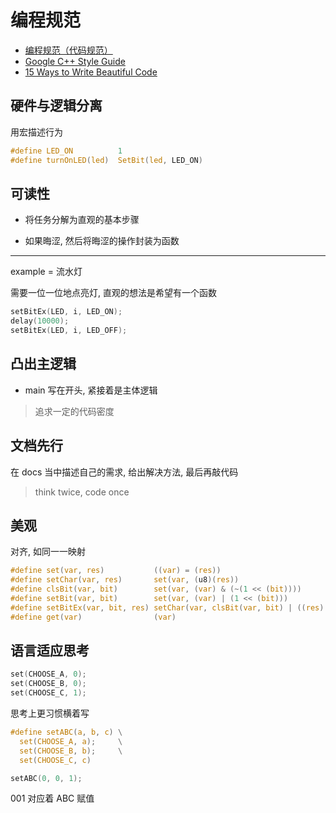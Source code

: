 # 编程规范

- [编程规范（代码规范）](http://www.codebaoku.com/specification/specification-index.html)
- [Google C++ Style Guide](https://google.github.io/styleguide/cppguide.html)
- [15 Ways to Write Beautiful Code](https://dzone.com/articles/15-ways-to-write-beautiful-code)

## 硬件与逻辑分离

用宏描述行为

```c
#define LED_ON          1
#define turnOnLED(led)  SetBit(led, LED_ON)
```

## 可读性

- 将任务分解为直观的基本步骤

- 如果晦涩, 然后将晦涩的操作封装为函数

---

example = 流水灯

需要一位一位地点亮灯, 直观的想法是希望有一个函数

```c
setBitEx(LED, i, LED_ON);
delay(10000);
setBitEx(LED, i, LED_OFF);
```

## 凸出主逻辑

- main 写在开头, 紧接着是主体逻辑

> 追求一定的代码密度

## 文档先行

在 docs 当中描述自己的需求, 给出解决方法, 最后再敲代码

> think twice, code once

## 美观

对齐, 如同一一映射

```c
#define set(var, res)           ((var) = (res))
#define setChar(var, res)       set(var, (u8)(res))
#define clsBit(var, bit)        set(var, (var) & (~(1 << (bit))))
#define setBit(var, bit)        set(var, (var) | (1 << (bit)))
#define setBitEx(var, bit, res) setChar(var, clsBit(var, bit) | ((res) << (bit)))
#define get(var)                (var)
```

## 语言适应思考

```c
set(CHOOSE_A, 0);
set(CHOOSE_B, 0);
set(CHOOSE_C, 1);
```

思考上更习惯横着写

```c
#define setABC(a, b, c) \
  set(CHOOSE_A, a);     \
  set(CHOOSE_B, b);     \
  set(CHOOSE_C, c)

setABC(0, 0, 1);
```

001 对应着 ABC 赋值
